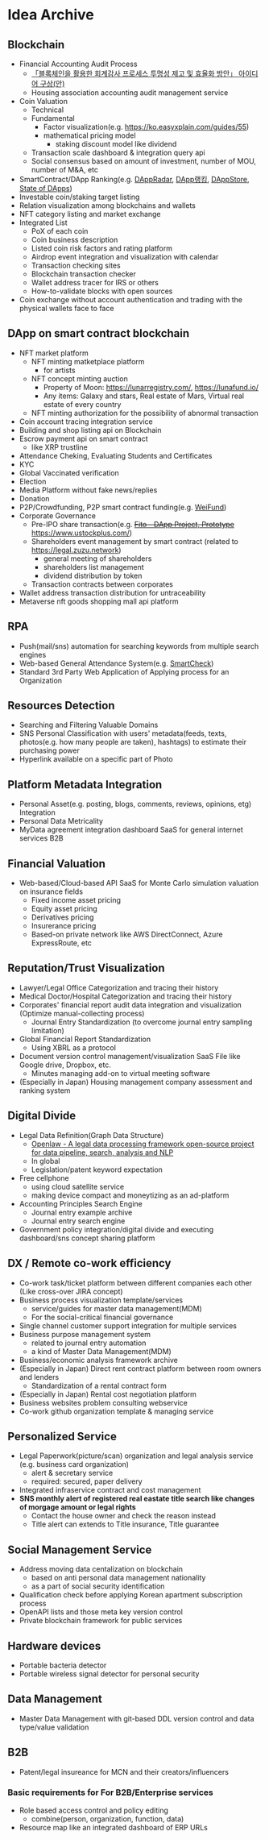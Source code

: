# Idea Archive


## Blockchain
 - Financial Accounting Audit Process
   - [「블록체인을 활용한 회계감사 프로세스 투명성 제고 및 효율화 방안」 아이디어 구상(안)](https://github.com/tooget/Blockchain-Idea-Archive/blob/master/Financial%20Accounting%20Audit%20Process/%E3%80%8C%EB%B8%94%EB%A1%9D%EC%B2%B4%EC%9D%B8%EC%9D%84%20%ED%99%9C%EC%9A%A9%ED%95%9C%20%ED%9A%8C%EA%B3%84%EA%B0%90%EC%82%AC%20%ED%94%84%EB%A1%9C%EC%84%B8%EC%8A%A4%20%ED%88%AC%EB%AA%85%EC%84%B1%20%EC%A0%9C%EA%B3%A0%20%EB%B0%8F%20%ED%9A%A8%EC%9C%A8%ED%99%94%20%EB%B0%A9%EC%95%88%E3%80%8D%20%EC%95%84%EC%9D%B4%EB%94%94%EC%96%B4%20%EA%B5%AC%EC%83%81(%EC%95%88).md)
   - Housing association accounting audit management service
 - Coin Valuation
   - Technical
   - Fundamental
     - Factor visualization(e.g. https://ko.easyxplain.com/guides/55)
     - mathematical pricing model
       - staking discount model like dividend
   - Transaction scale dashboard & integration query api
   - Social consensus based on amount of investment, number of MOU, number of M&A, etc
 - SmartContract/DApp Ranking(e.g. [DAppRadar](https://dappradar.com), [DApp랭킹](https://www.dapp.com/ranking), [DAppStore](https://dappstore.link/rankings), [State of DApps](https://www.stateofthedapps.com/rankings))
 - Investable coin/staking target listing
 - Relation visualization among blockchains and wallets
 - NFT category listing and market exchange
 - Integrated List
   - PoX of each coin
   - Coin business description
   - Listed coin risk factors and rating platform
   - Airdrop event integration and visualization with calendar
   - Transaction checking sites
   - Blockchain transaction checker
   - Wallet address tracer for IRS or others
   - How-to-validate blocks with open sources
 - Coin exchange without account authentication and trading with the physical wallets face to face

## DApp on smart contract blockchain
 - NFT market platform
   - NFT minting matketplace platform
     - for artists
   - NFT concept minting auction
     - Property of Moon: https://lunarregistry.com/, https://lunafund.io/
     - Any items: Galaxy and stars, Real estate of Mars, Virtual real estate of every country
   - NFT minting authorization for the possibility of abnormal transaction
 - Coin account tracing integration service
 - Building and shop listing api on Blockchain
 - Escrow payment api on smart contract
   - like XRP trustline
 - Attendance Cheking, Evaluating Students and Certificates
 - KYC
 - Global Vaccinated verification
 - Election
 - Media Platform without fake news/replies
 - Donation
 - P2P/Crowdfunding, P2P smart contract funding(e.g. [WeiFund](http://weifund.io))
 - Corporate Governance
   - Pre-IPO share transaction(e.g. ~~[Fito - DApp Project, Prototype](https://github.com/tooget/Fito)~~ https://www.ustockplus.com/)
   - Shareholders event management by smart contract (related to https://legal.zuzu.network)
     - general meeting of shareholders
     - shareholders list management
     - dividend distribution by token
   - Transaction contracts between corporates
 - Wallet address transaction distribution for untraceability
 - Metaverse nft goods shopping mall api platform

## RPA
 - Push(mail/sns) automation for searching keywords from multiple search engines
 - Web-based General Attendance System(e.g. [SmartCheck](https://github.com/yunsu246/simple-smart-check))
 - Standard 3rd Party Web Application of Applying process for an Organization

## Resources Detection
 - Searching and Filtering Valuable Domains
 - SNS Personal Classification with users' metadata(feeds, texts, photos(e.g. how many people are taken), hashtags) to estimate their purchasing power
 - Hyperlink available on a specific part of Photo

## Platform Metadata Integration
 - Personal Asset(e.g. posting, blogs, comments, reviews, opinions, etg) Integration
 - Personal Data Metricality
 - MyData agreement integration dashboard SaaS for general internet services B2B

## Financial Valuation
 - Web-based/Cloud-based API SaaS for Monte Carlo simulation valuation on insurance fields
   - Fixed income asset pricing
   - Equity asset pricing
   - Derivatives pricing
   - Insurerance pricing
   - Based-on private network like AWS DirectConnect, Azure ExpressRoute, etc

## Reputation/Trust Visualization
 - Lawyer/Legal Office Categorization and tracing their history
 - Medical Doctor/Hospital Categorization and tracing their history
 - Corporates' financial report audit data integration and visualization (Optimize manual-collecting process)
   - Journal Entry Standardization (to overcome journal entry sampling limitation)
 - Global Financial Report Standardization
   - Using XBRL as a protocol
 - Document version control management/visualization SaaS File like Google drive, Dropbox, etc.
   - Minutes managing add-on to virtual meeting software
 - (Especially in Japan) Housing management company assessment and ranking system

## Digital Divide
 - Legal Data Refinition(Graph Data Structure)
   - [Openlaw - A legal data processing framework open-source project for data pipeline, search, analysis and NLP](https://github.com/tooget/Openlaw)
   - In global
   - Legislation/patent keyword expectation
 - Free cellphone
   - using cloud satellite service
   - making device compact and moneytizing as an ad-platform
 - Accounting Principles Search Engine
   - Journal entry example archive
   - Journal entry search engine
 - Government policy integration/digital divide and executing dashboard/sns concept sharing platform

## DX / Remote co-work efficiency
 - Co-work task/ticket platform between different companies each other (Like cross-over JIRA concept)
 - Business process visualization template/services
   - service/guides for master data management(MDM)
   - For the social-critical financial governance
 - Single channel customer support integration for multiple services
 - Business purpose management system
   - related to journal entry automation
   - a kind of Master Data Management(MDM)
 - Business/economic analysis framework archive
 - (Especially in Japan) Direct rent contract platform between room owners and lenders
   - Standardization of a rental contract form
 - (Especially in Japan) Rental cost negotiation platform
 - Business websites problem consulting webservice
 - Co-work github organization template & managing service

## Personalized Service
 - Legal Paperwork(picture/scan) organization and legal analysis service (e.g. business card organization)
   - alert & secretary service
   - required: secured, paper delivery
 - Integrated infraservice contract and cost management
 - **SNS monthly alert of registered real eastate title search like changes of morgage amount or legal rights**
   - Contact the house owner and check the reason instead
   - Title alert can extends to Title insurance, Title guarantee

## Social Management Service
 - Address moving data centalization on blockchain
   - based on anti personal data management nationality
   - as a part of social security identification
 - Qualification check before applying Korean apartment subscription process
 - OpenAPI lists and those meta key version control
 - Private blockchain framework for public services

## Hardware devices
 - Portable bacteria detector
 - Portable wireless signal detector for personal security

## Data Management
 - Master Data Management with git-based DDL version control and data type/value validation

## B2B
 - Patent/legal insureance for MCN and their creators/influencers

### Basic requirements for For B2B/Enterprise services
 - Role based access control and policy editing
   - combine(person, organization, function, data)
 - Resource map like an integrated dashboard of ERP URLs

